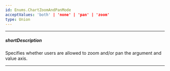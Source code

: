 ```yaml
---
id: Enums.ChartZoomAndPanMode
acceptValues: 'both' | 'none' | 'pan' | 'zoom'
type: Union
---
```

---
##### shortDescription
Specifies whether users are allowed to zoom and/or pan the argument and value axis.

---
<!--
dxChartOptions.zoomAndPan.argumentAxis(/api-reference/10 UI Components/dxChart/1 Configuration/zoomAndPan/argumentAxis.md)(viz/chart.d.ts)
dxChartOptions.zoomAndPan.valueAxis(/api-reference/10 UI Components/dxChart/1 Configuration/zoomAndPan/valueAxis.md)(viz/chart.d.ts)
-->